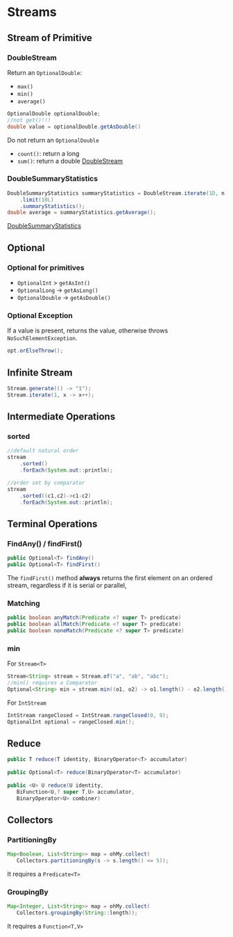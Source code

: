 # Streams
## Stream of Primitive
### DoubleStream
Return an `OptionalDouble`:
- `max()`
- `min()`
- `average()`
```java
OptionalDouble optionalDouble;
//not get()!!!
double value = optionalDouble.getAsDouble()
```
Do not return an `OptionalDouble`
- `count()`: return a long
- `sum()`: return a double
[DoubleStream](../src/main/java/org/enricogiurin/ocp17/book/ch10/primitivestream/UsageOfDoubleStream.java)

### DoubleSummaryStatistics
```java
DoubleSummaryStatistics summaryStatistics = DoubleStream.iterate(1D, n -> n + n / 2)
    .limit(10L)
    .summaryStatistics();
double average = summaryStatistics.getAverage();
```
[DoubleSummaryStatistics](../src/main/java/org/enricogiurin/ocp17/book/ch10/primitivestream/UsageOfDoubleSummaryStatistics.java)
## Optional
### Optional for primitives
- `OptionalInt` > `getAsInt()`
- `OptionalLong` -> `getAsLong()`
- `OptionalDouble` -> `getAsDouble() `
### Optional Exception
If a value is present, returns the value, otherwise throws `NoSuchElementException`.
```java
opt.orElseThrow();
```
## Infinite Stream
```java
Stream.generate(() -> "1");
Stream.iterate(1, x -> x++);
```
## Intermediate Operations
### sorted
```java
//default natural order
stream
    .sorted()
    .forEach(System.out::println);

//order set by comparator
stream
    .sorted((c1,c2)->c1-c2)
    .forEach(System.out::println);
```
## Terminal Operations
### FindAny() / findFirst()
```java
public Optional<T> findAny()
public Optional<T> findFirst()
```
The `findFirst()` method **always** returns the first element on an ordered stream, regardless if it is serial or parallel,
### Matching
```java
public boolean anyMatch(Predicate <? super T> predicate)
public boolean allMatch(Predicate <? super T> predicate)
public boolean noneMatch(Predicate <? super T> predicate)
```
### min
For `Stream<T>`
```java
Stream<String> stream = Stream.of("a", "ab", "abc");
//min() requires a Comparator
Optional<String> min = stream.min((o1, o2) -> o1.length() - o2.length());
```
For `IntStream`
```java
IntStream rangeClosed = IntStream.rangeClosed(0, 9);
OptionalInt optional = rangeClosed.min();
```
## Reduce
```java
public T reduce(T identity, BinaryOperator<T> accumulator)
 
public Optional<T> reduce(BinaryOperator<T> accumulator)
 
public <U> U reduce(U identity,
   BiFunction<U,? super T,U> accumulator,
   BinaryOperator<U> combiner)
```
## Collectors
### PartitioningBy
```java
Map<Boolean, List<String>> map = ohMy.collect(
   Collectors.partitioningBy(s -> s.length() <= 5));
```
It requires a `Predicate<T>`

### GroupingBy
```java
Map<Integer, List<String>> map = ohMy.collect(
   Collectors.groupingBy(String::length));
```
It requires a `Function<T,V>`


